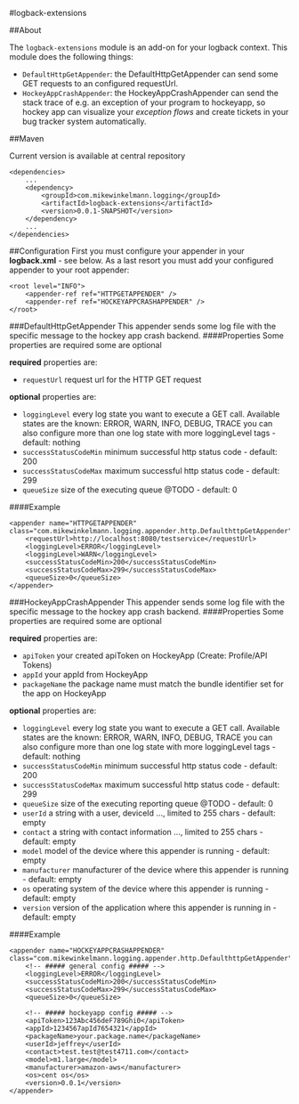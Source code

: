 #logback-extensions

##About

The `logback-extensions` module is an add-on for your logback context.
This module does the following things:

* `DefaultHttpGetAppender`: the DefaultHttpGetAppender can send some GET requests to an configured requestUrl.
* `HockeyAppCrashAppender`: the HockeyAppCrashAppender can send the stack trace of e.g. an exception of your program to hockeyapp, so hockey app can visualize your *exception flows* and create tickets in your bug tracker system automatically.

##Maven

Current version is available at central repository

    <dependencies>
        ...
        <dependency>
	        <groupId>com.mikewinkelmann.logging</groupId>
		    <artifactId>logback-extensions</artifactId>
		    <version>0.0.1-SNAPSHOT</version>
	    </dependency>
        ...
    </dependencies>

##Configuration
First you must configure your appender in your **logback.xml** - see below. As a last resort you must add your configured appender to your root appender:

    <root level="INFO">
		<appender-ref ref="HTTPGETAPPENDER" />
		<appender-ref ref="HOCKEYAPPCRASHAPPENDER" />
	</root>

###DefaultHttpGetAppender
This appender sends some log file with the specific message to the hockey app crash backend.
####Properties
Some properties are required some are optional

**required** properties are:

* `requestUrl` request url for the HTTP GET request

**optional** properties are:

* `loggingLevel` every log state you want to execute a GET call. Available states are the known: ERROR, WARN, INFO, DEBUG, TRACE you can also configure more than one log state with more loggingLevel tags - default: nothing
* `successStatusCodeMin` minimum successful http status code - default: 200
* `successStatusCodeMax` maximum successful http status code - default: 299
* `queueSize` size of the executing queue @TODO - default: 0

####Example  

    <appender name="HTTPGETAPPENDER" class="com.mikewinkelmann.logging.appender.http.DefaulthttpGetAppender">
		<requestUrl>http://localhost:8080/testservice</requestUrl>
		<loggingLevel>ERROR</loggingLevel>
		<loggingLevel>WARN</loggingLevel>
		<successStatusCodeMin>200</successStatusCodeMin>
		<successStatusCodeMax>299</successStatusCodeMax>
		<queueSize>0</queueSize>
	</appender>
	
###HockeyAppCrashAppender
This appender sends some log file with the specific message to the hockey app crash backend.
####Properties
Some properties are required some are optional

**required** properties are:

* `apiToken` your created apiToken on HockeyApp (Create: Profile/API Tokens)
* `appId` your appId from HockeyApp
* `packageName` the package name must match the bundle identifier set for the app on HockeyApp

**optional** properties are:

* `loggingLevel` every log state you want to execute a GET call. Available states are the known: ERROR, WARN, INFO, DEBUG, TRACE you can also configure more than one log state with more loggingLevel tags - default: nothing
* `successStatusCodeMin` minimum successful http status code - default: 200
* `successStatusCodeMax` maximum successful http status code - default: 299
* `queueSize` size of the executing reporting queue @TODO - default: 0
* `userId` a string with a user, deviceId ..., limited to 255 chars - default: empty
* `contact` a string with contact information ..., limited to 255 chars - default: empty
* `model` model of the device where this appender is running - default: empty
* `manufacturer` manufacturer of the device where this appender is running - default: empty
* `os` operating system of the device where this appender is running - default: empty
* `version` version of the application where this appender is running in - default: empty

####Example  

    <appender name="HOCKEYAPPCRASHAPPENDER" class="com.mikewinkelmann.logging.appender.http.DefaulthttpGetAppender">
		<!-- ##### general config ##### -->
		<loggingLevel>ERROR</loggingLevel>
		<successStatusCodeMin>200</successStatusCodeMin>
		<successStatusCodeMax>299</successStatusCodeMax>
		<queueSize>0</queueSize>
		
		<!-- ##### hockeyapp config ##### -->
		<apiToken>123Abc456deF789Ghi0</apiToken>
		<appId>1234567apId7654321</appId>
		<packageName>your.package.name</packageName>
		<userId>jeffrey</userId>
		<contact>test.test@test4711.com</contact>
		<model>m1.large</model>
		<manufacturer>amazon-aws</manufacturer>
		<os>cent os</os>
		<version>0.0.1</version>
	</appender>